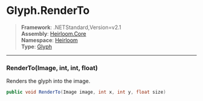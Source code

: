 # Glyph.RenderTo

> **Framework**: .NETStandard,Version=v2.1  
> **Assembly**: [Heirloom.Core][0]  
> **Namespace**: [Heirloom][0]  
> **Type**: [Glyph][1]

--------------------------------------------------------------------------------

### RenderTo(Image, int, int, float)

Renders the glyph into the image.

```cs
public void RenderTo(Image image, int x, int y, float size)
```

[0]: ../Heirloom.Core.md
[1]: Heirloom.Glyph.md
